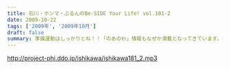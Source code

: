 ```yaml
---
title: 石川・ホンマ・ぶるんのBe-SIDE Your Life! vol.181-2
date: 2009-10-22
tags: ['2009年', '2009年10月']
draft: false
summary: 準備運動はしっかりとね！！「のあのわ」情報もなぜか満載となってきています。ホンマサンのちらかった部屋写真はホームページをチェック！！NAMAE
---
```


http://project-phi.ddo.jp/ishikawa/ishikawa181_2.mp3
